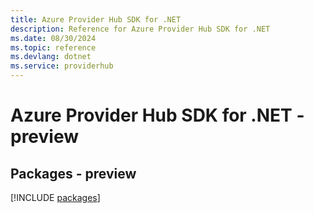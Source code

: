 ```yaml
---
title: Azure Provider Hub SDK for .NET
description: Reference for Azure Provider Hub SDK for .NET
ms.date: 08/30/2024
ms.topic: reference
ms.devlang: dotnet
ms.service: providerhub
---
```

# Azure Provider Hub SDK for .NET - preview
## Packages - preview
[!INCLUDE [packages](provider-hub-index.md)]